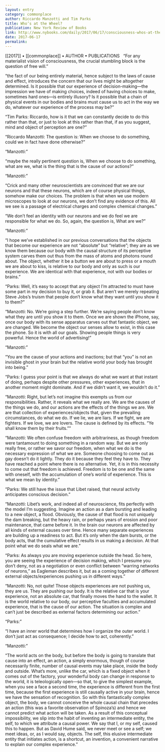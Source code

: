 ```yaml
---
layout: entry
category: commonplace
author: Riccardo Manzotti and Tim Parks
title: Who’s at the Wheel?
publication: New York Review of Books
link: http://www.nybooks.com/daily/2017/06/17/consciousness-whos-at-the-wheel/
date: 2017-06-17
permalink: 
---
```


[[2017]] • [[commonplace]] • AUTHOR • PUBLICATIONS 
 
“For any materialist vision of consciousness, the crucial stumbling block is the question of free will.”

“the fact of our being entirely material, hence subject to the laws of cause and effect, introduces the concern that our lives might be altogether determined. Is it possible that our experience of decision-making—the impression we have of making choices, indeed of having choices to make, sometimes hard ones—is entirely illusory? Is it possible that a chain of physical events in our bodies and brains must cause us to act in the way we do, whatever our experience of the process may be?”

“Tim Parks: Riccardo, how is it that we can constantly decide to do this rather than that, or just to look at this rather than that, if as you suggest, mind and object of perception are one?”

“Riccardo Manzotti: The question is: When we choose to do something, could we in fact have done otherwise?”

“Manzotti:”

“maybe the really pertinent question is, When we choose to do something, what are we, what is the thing that is the cause of our actions?”

“Manzotti:”

“Crick and many other neuroscientists are convinced that we are our neurons and that these neurons, which are of course physical things, somehow make our choices. The problem is that when we use modern microscopes to look at our neurons, we don’t find any evidence of this. All we see is a passage of electrical charges and complex chemical changes.”

“We don’t feel an identity with our neurons and we do feel we are responsible for what we do. So, again, the question is, What are we?”

“Manzotti:”

“I hope we’ve established in our previous conversations that the objects that become our experience are not “absolute” but “relative”; they are as we know them because our body with the causal structure of its perceptive system carves them out thus from the mass of atoms and photons round about. The object, whether it be a button we are about to press or a mouth we are about to kiss, is relative to our body and only as such is our experience. We are identical with that experience, not with our bodies or brains.”

“Parks: Well, it’s easy to accept that any object I’m attracted to must have some part in my decision to buy it, or grab it. But aren’t we merely repeating Steve Jobs’s truism that people don’t know what they want until you show it to them?”

“Manzotti: No. We’re going a step further. We’re saying people don’t know what they are until you show it to them. Once we are shown the iPhone, say, once our body with its sense apparatus carves out that fantastic object, we are changed. We become the object our senses allow to exist, in this case the phone. So it is with all our goals. Showing people things is very powerful. Hence the world of advertising!”

“Manzotti:”

“You are the cause of your actions and inactions; but that “you” is not an invisible ghost in your brain but the relative world your body has brought into being.”

“Parks: I guess your point is that we always do what we want at that instant of doing, perhaps despite other pressures, other experiences, that in another moment might dominate. And if we didn’t want it, we wouldn’t do it.”

“Manzotti: Right, but let’s not imagine this exempts us from our responsibilities. Rather, it reveals what we really are. We are the causes of the things we do, and our actions are the effects of the things we are. We are that collection of experiences/objects that, given the prevailing circumstances, do what we do. If we lie, we are liars. If we fight, we are fighters. If we love, we are lovers. The cause is defined by its effects. “Ye shall know them by their fruits.””

“Manzotti: We often confuse freedom with arbitrariness, as though freedom were tantamount to doing something in a random way. But we are only really free, or rather we savor our freedom, when what we do is the necessary expression of what we are. Someone choosing to come out as gay doesn’t do it lightly. They do it because they feel they have to. They have reached a point where there is no alternative. Yet, it is in this necessity to come out that freedom is achieved. Freedom is to be one and the same with oneself, with the accumulation of one’s world of experience. This is what we mean by identity.”

“Parks: We still have the issue that Libet raised, that neural activity anticipates conscious decision.”

“Manzotti: Libet’s work, and indeed all of neuroscience, fits perfectly with the model I’m suggesting. Imagine an action as a dam bursting and leading to a new object, a flood. Obviously, the cause of that flood is not uniquely the dam breaking, but the heavy rain, or perhaps years of erosion and poor maintenance, that came before it. In the brain our neurons are affected by all kinds of external causes over time. Hence many separate experiences are building up a readiness to act. But it’s only when the dam bursts, or the body acts, that the cumulative effect results in us making a decision. At that point what we do seals what we are.”

“Parks: As always you are moving experience outside the head. So here, you are seeing the experience of decision making, which I presume you don’t deny, not as a negotiation or even conflict between “warring networks of neurons,” as Eagleman describes it, but as a coming together of different external objects/experiences pushing us in different ways.”

“Manzotti: No, not quite! Those objects experiences are not pushing us, they are us. They are pushing our body. It is the relative car that is your experience, not an absolute car, that finally moves the hand to the wallet. It is the world relative to our body, our perceptive faculties and accumulated experience, that is the cause of our action. The situation is complex and can’t just be described as external factors determining our action.”

“Parks:”

“I have an inner world that determines how I organize the outer world. I don’t just act as consequence; I decide how to act, coherently.”

“Manzotti:”

“The world acts on the body, but before the body is going to translate that cause into an effect, an action, a simply enormous, though of course necessarily finite, number of causal events may take place, inside the body and outside. What’s more, unlike the car, which is a fixed object when it comes out of the factory, your wonderful body can change in response to the world, it is teleologically open—so that, to give the simplest example, when you see a face a second time, the experience is different from the first time, because the first experience is still causally active in your brain, hence we have the sensation of recognition. So with this fantastically complex object, the body, we cannot conceive the whole causal chain that precedes an action (this was a favorite observation of Spinoza’s) and hence we cannot predict what action will be taken. As a result of this conceptual impossibility, we slip into the habit of inventing an intermediate entity, the self, to which we attribute a causal power. We say that I, or my self, caused this to happen. But as David Hume said, we never meet or see a self; we meet ideas, or, as I would say, objects. The self, this elusive intermediate entity that initiates action, is a shortcut, an invention, a convenient narrative to explain our complex experience.”


